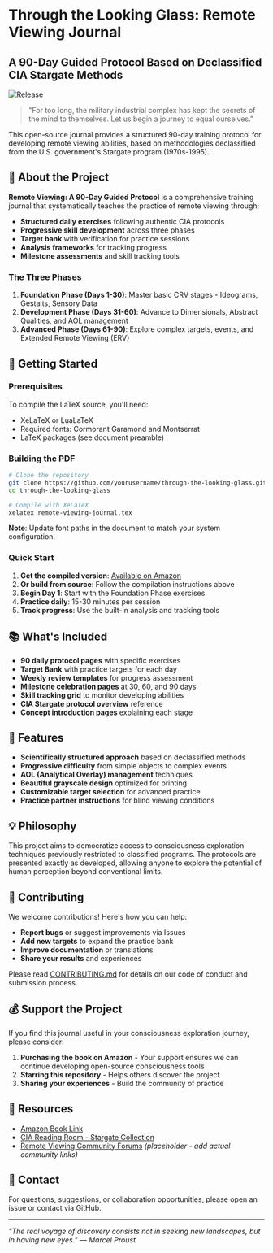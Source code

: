 # Through the Looking Glass: Remote Viewing Journal

## A 90-Day Guided Protocol Based on Declassified CIA Stargate Methods

[![Release](https://img.shields.io/github/v/release/yourusername/yourrepo)](https://github.com/ciphernom/stargate/releases)

> "For too long, the military industrial complex has kept the secrets of the mind to themselves. Let us begin a journey to equal ourselves."

This open-source journal provides a structured 90-day training protocol for developing remote viewing abilities, based on methodologies declassified from the U.S. government's Stargate program (1970s-1995).

## 📖 About the Project

**Remote Viewing: A 90-Day Guided Protocol** is a comprehensive training journal that systematically teaches the practice of remote viewing through:

- **Structured daily exercises** following authentic CIA protocols
- **Progressive skill development** across three phases
- **Target bank** with verification for practice sessions
- **Analysis frameworks** for tracking progress
- **Milestone assessments** and skill tracking tools

### The Three Phases

1. **Foundation Phase (Days 1-30)**: Master basic CRV stages - Ideograms, Gestalts, Sensory Data
2. **Development Phase (Days 31-60)**: Advance to Dimensionals, Abstract Qualities, and AOL management
3. **Advanced Phase (Days 61-90)**: Explore complex targets, events, and Extended Remote Viewing (ERV)

## 🚀 Getting Started

### Prerequisites

To compile the LaTeX source, you'll need:
- XeLaTeX or LuaLaTeX
- Required fonts: Cormorant Garamond and Montserrat
- LaTeX packages (see document preamble)

### Building the PDF

```bash
# Clone the repository
git clone https://github.com/yourusername/through-the-looking-glass.git
cd through-the-looking-glass

# Compile with XeLaTeX
xelatex remote-viewing-journal.tex
```

**Note**: Update font paths in the document to match your system configuration.

### Quick Start

1. **Get the compiled version**: [Available on Amazon](https://www.amazon.com/dp/B0F9Y7FXSN)
2. **Or build from source**: Follow the compilation instructions above
3. **Begin Day 1**: Start with the Foundation Phase exercises
4. **Practice daily**: 15-30 minutes per session
5. **Track progress**: Use the built-in analysis and tracking tools

## 📚 What's Included

- **90 daily protocol pages** with specific exercises
- **Target Bank** with practice targets for each day
- **Weekly review templates** for progress assessment  
- **Milestone celebration pages** at 30, 60, and 90 days
- **Skill tracking grid** to monitor developing abilities
- **CIA Stargate protocol overview** reference
- **Concept introduction pages** explaining each stage

## 🎯 Features

- **Scientifically structured approach** based on declassified methods
- **Progressive difficulty** from simple objects to complex events
- **AOL (Analytical Overlay) management** techniques
- **Beautiful grayscale design** optimized for printing
- **Customizable target selection** for advanced practice
- **Practice partner instructions** for blind viewing conditions

## 💡 Philosophy

This project aims to democratize access to consciousness exploration techniques previously restricted to classified programs. The protocols are presented exactly as developed, allowing anyone to explore the potential of human perception beyond conventional limits.

## 🤝 Contributing

We welcome contributions! Here's how you can help:

- **Report bugs** or suggest improvements via Issues
- **Add new targets** to expand the practice bank
- **Improve documentation** or translations
- **Share your results** and experiences

Please read [CONTRIBUTING.md](CONTRIBUTING.md) for details on our code of conduct and submission process.

## 💰 Support the Project

If you find this journal useful in your consciousness exploration journey, please consider:

1. **Purchasing the book on Amazon** - Your support ensures we can continue developing open-source consciousness tools
2. **Starring this repository** - Helps others discover the project
3. **Sharing your experiences** - Build the community of practice

## 🔗 Resources

- [Amazon Book Link](https://www.amazon.com/dp/B0F9Y7FXSN)
- [CIA Reading Room - Stargate Collection](https://www.cia.gov/readingroom/collection/stargate)
- [Remote Viewing Community Forums](https://example.com) *(placeholder - add actual community links)*

## 📧 Contact

For questions, suggestions, or collaboration opportunities, please open an issue or contact via GitHub.

---

*"The real voyage of discovery consists not in seeking new landscapes, but in having new eyes." — Marcel Proust*
